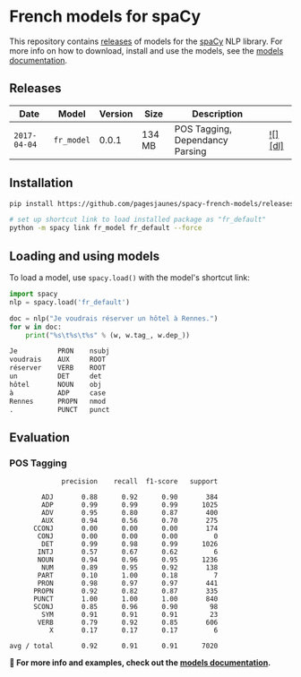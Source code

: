 # French models for spaCy

This repository contains [releases](releases) of models for the
[spaCy](https://github.com/explosion/spaCy) NLP library. For more info on how to
download, install and use the models, see the
[models documentation](https://spacy.io/docs/usage/models).

## Releases
| Date | Model | Version | Size | Description | |
| --- | --- | --- | --- | -- | --- |
| `2017-04-04` | `fr_model` | 0.0.1 | 134 MB | POS Tagging, Dependancy Parsing | [![][dl]][fr_model-0.0.1]

[fr_model-0.0.1]: https://github.com/pagesjaunes/spacy-french-models/releases/download/v0.0.1-alpha/fr_model-0.0.1.tar.gz

## Installation
```bash
pip install https://github.com/pagesjaunes/spacy-french-models/releases/download/v0.0.1-alpha/fr_model-0.0.1.tar.gz

# set up shortcut link to load installed package as "fr_default"
python -m spacy link fr_model fr_default --force
```

## Loading and using models
To load a model, use `spacy.load()` with the model's shortcut link:

```python
import spacy
nlp = spacy.load('fr_default')

doc = nlp("Je voudrais réserver un hôtel à Rennes.")
for w in doc:
    print("%s\t%s\t%s" % (w, w.tag_, w.dep_))

Je          PRON	nsubj
voudrais    AUX	    ROOT
réserver    VERB	ROOT
un	        DET	    det
hôtel       NOUN	obj
à           ADP	    case
Rennes      PROPN	nmod
.           PUNCT	punct
```


## Evaluation
### POS Tagging
```
             precision    recall  f1-score   support

        ADJ       0.88      0.92      0.90       384
        ADP       0.99      0.99      0.99      1025
        ADV       0.95      0.80      0.87       400
        AUX       0.94      0.56      0.70       275
      CCONJ       0.00      0.00      0.00       174
       CONJ       0.00      0.00      0.00         0
        DET       0.99      0.98      0.99      1026
       INTJ       0.57      0.67      0.62         6
       NOUN       0.94      0.96      0.95      1236
        NUM       0.89      0.95      0.92       138
       PART       0.10      1.00      0.18         7
       PRON       0.98      0.97      0.97       441
      PROPN       0.92      0.82      0.87       335
      PUNCT       1.00      1.00      1.00       840
      SCONJ       0.85      0.96      0.90        98
        SYM       0.91      0.91      0.91        23
       VERB       0.79      0.92      0.85       606
          X       0.17      0.17      0.17         6

avg / total       0.92      0.91      0.91      7020
```



**📖 For more info and examples, check out the [models documentation](https://spacy.io/docs/usage/models).**


